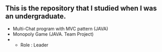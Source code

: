 ## This is the repository that I studied when I was an undergraduate.
* Multi-Chat program with MVC pattern (JAVA)
* Monopoly Game (JAVA. Team Project)
* * Role : Leader



